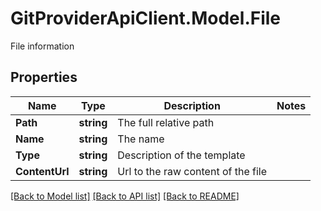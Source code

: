 # GitProviderApiClient.Model.File
File information

## Properties

Name | Type | Description | Notes
------------ | ------------- | ------------- | -------------
**Path** | **string** | The full relative path | 
**Name** | **string** | The name | 
**Type** | **string** | Description of the template | 
**ContentUrl** | **string** | Url to the raw content of the file | 

[[Back to Model list]](../README.md#documentation-for-models) [[Back to API list]](../README.md#documentation-for-api-endpoints) [[Back to README]](../README.md)

